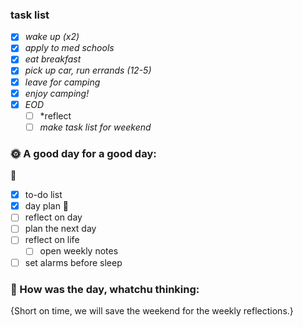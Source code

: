 ### task list
- [x] *wake up (x2)*
- [x] *apply to med schools*
- [x] *eat breakfast*
- [x] *pick up car, run errands (12-5)*
- [x] *leave for camping*
- [x] *enjoy camping!*
- [x] *EOD*
	- [ ] *reflect
	- [ ] *make task list for weekend*
### 🌞 A good day for a good day:
🌻
- [x] to-do list
- [x] day plan
🌼
- [ ] reflect on day
- [ ] plan the next day
- [ ] reflect on life
	- [ ] open weekly notes
- [ ] set alarms before sleep
### 📝 How was the day, whatchu thinking:

{Short on time, we will save the weekend for the weekly reflections.}